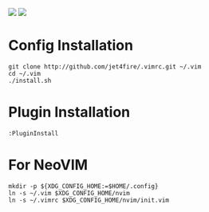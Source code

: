 [![](http://img.shields.io/badge/status-stable-brightgreen.svg)](https://twitter.com/jet4fire)
[![](http://img.shields.io/badge/aleksandr-approved-orange.svg)](https://twitter.com/jet4fire)

# Config Installation

    git clone http://github.com/jet4fire/.vimrc.git ~/.vim
    cd ~/.vim
    ./install.sh

# Plugin Installation

    :PluginInstall

# For NeoVIM

    mkdir -p ${XDG_CONFIG_HOME:=$HOME/.config}
    ln -s ~/.vim $XDG_CONFIG_HOME/nvim
    ln -s ~/.vimrc $XDG_CONFIG_HOME/nvim/init.vim

